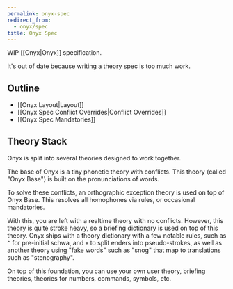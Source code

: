 ```yaml
---
permalink: onyx-spec
redirect_from:
  - onyx/spec
title: Onyx Spec
---
```

WIP [[Onyx|Onyx]] specification.

It's out of date because writing a theory spec is too much work.

## Outline

- [[Onyx Layout|Layout]]
- [[Onyx Spec Conflict Overrides|Conflict Overrides]]
- [[Onyx Spec Mandatories]]

## Theory Stack

Onyx is split into several theories designed to work together.

The base of Onyx is a tiny phonetic theory with conflicts. This theory (called "Onyx Base") is built on the pronunciations of words.

To solve these conflicts, an orthographic exception theory is used on top of Onyx Base. This resolves all homophones via rules, or occasional mandatories.

With this, you are left with a realtime theory with no conflicts. However, this theory is quite stroke heavy, so a briefing dictionary is used on top of this theory. Onyx ships with a theory dictionary with a few notable rules, such as `^` for pre-initial schwa, and `+` to split enders into pseudo-strokes, as well as another theory using "fake words" such as "snog" that map to translations such as "stenography".

On top of this foundation, you can use your own user theory, briefing theories, theories for numbers, commands, symbols, etc.